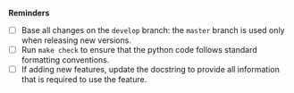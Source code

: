 




**Reminders**

- [ ] Base all changes on the `develop` branch: the `master` branch is used only when releasing new versions.
- [ ] Run `make check` to ensure that the python code follows standard formatting conventions.
- [ ] If adding new features, update the docstring to provide all information that is required to use the feature.
